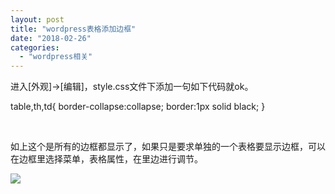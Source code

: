 ```yaml
---
layout: post
title: "wordpress表格添加边框"
date: "2018-02-26"
categories: 
  - "wordpress相关"
---
```


进入\[外观\]→\[编辑\]，style.css文件下添加一句如下代码就ok。

table,th,td{ border-collapse:collapse; border:1px solid black; }

 

如上这个是所有的边框都显示了，如果只是要求单独的一个表格要显示边框，可以在边框里选择菜单，表格属性，在里边进行调节。

[![](/assets/image/default/KIFLDO9A@U4NB0TE1FI.png)](http://127.0.0.1/wp-content/uploads/2018/02/KIFLDO9A@U4NB0TE1FI.png)
